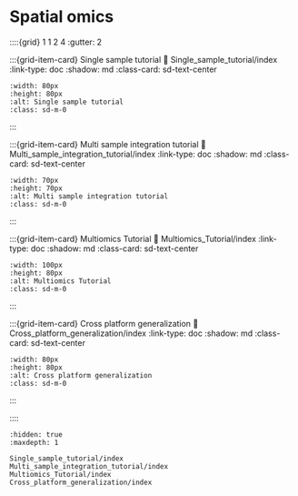 # Spatial omics

::::{grid} 1 1 2 4
:gutter: 2

:::{grid-item-card} Single sample tutorial
:link: Single_sample_tutorial/index
:link-type: doc
:shadow: md
:class-card: sd-text-center


```{image} ../../../../_static/images/single_sample.jpg
:width: 80px
:height: 80px
:alt: Single sample tutorial
:class: sd-m-0
```

:::

:::{grid-item-card} Multi sample integration tutorial
:link: Multi_sample_integration_tutorial/index
:link-type: doc
:shadow: md
:class-card: sd-text-center

```{image} ../../../../_static/images/modal_sample.jpg
:width: 70px
:height: 70px
:alt: Multi sample integration tutorial
:class: sd-m-0
```


:::

:::{grid-item-card} Multiomics Tutorial
:link: Multiomics_Tutorial/index
:link-type: doc
:shadow: md
:class-card: sd-text-center


```{image} ../../../../_static/images/multi_omics.jpg
:width: 100px
:height: 80px
:alt: Multiomics Tutorial
:class: sd-m-0
```


:::

:::{grid-item-card} Cross platform generalization
:link: Cross_platform_generalization/index
:link-type: doc
:shadow: md
:class-card: sd-text-center


```{image} ../../../../_static/images/trained_salap.jpg
:width: 80px
:height: 80px
:alt: Cross platform generalization
:class: sd-m-0
```


:::

::::

```{toctree}
:hidden: true
:maxdepth: 1

Single_sample_tutorial/index
Multi_sample_integration_tutorial/index
Multiomics_Tutorial/index
Cross_platform_generalization/index
```
